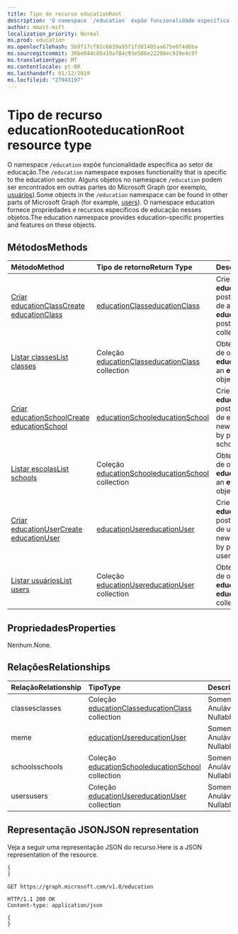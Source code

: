 ```yaml
---
title: Tipo de recurso educationRoot
description: 'O namespace `/education` expõe funcionalidade específica ao setor de educação. '
author: mmast-msft
localization_priority: Normal
ms.prod: education
ms.openlocfilehash: 5b9f17cf82c6839a95f1fd81405aa675e0f4d6ba
ms.sourcegitcommit: 36be044c89a19af84c93e586e22200ec919e4c9f
ms.translationtype: MT
ms.contentlocale: pt-BR
ms.lasthandoff: 01/12/2019
ms.locfileid: "27943197"
---
```

# <a name="educationroot-resource-type"></a><span data-ttu-id="c282f-103">Tipo de recurso educationRoot</span><span class="sxs-lookup"><span data-stu-id="c282f-103">educationRoot resource type</span></span>

<span data-ttu-id="c282f-104">O namespace `/education` expõe funcionalidade específica ao setor de educação.</span><span class="sxs-lookup"><span data-stu-id="c282f-104">The `/education` namespace exposes functionality that is specific to the education sector.</span></span> <span data-ttu-id="c282f-105">Alguns objetos no namespace `/education` podem ser encontrados em outras partes do Microsoft Graph (por exemplo, [usuários](user.md)).</span><span class="sxs-lookup"><span data-stu-id="c282f-105">Some objects in the `/education` namespace can be found in other parts of Microsoft Graph (for example, [users](user.md)).</span></span> <span data-ttu-id="c282f-106">O namespace education fornece propriedades e recursos específicos de educação nesses objetos.</span><span class="sxs-lookup"><span data-stu-id="c282f-106">The education namespace provides education-specific properties and features on these objects.</span></span>

## <a name="methods"></a><span data-ttu-id="c282f-107">Métodos</span><span class="sxs-lookup"><span data-stu-id="c282f-107">Methods</span></span>

| <span data-ttu-id="c282f-108">Método</span><span class="sxs-lookup"><span data-stu-id="c282f-108">Method</span></span>           | <span data-ttu-id="c282f-109">Tipo de retorno</span><span class="sxs-lookup"><span data-stu-id="c282f-109">Return Type</span></span>    |<span data-ttu-id="c282f-110">Descrição</span><span class="sxs-lookup"><span data-stu-id="c282f-110">Description</span></span>|
|:---------------|:--------|:----------|
|[<span data-ttu-id="c282f-111">Criar educationClass</span><span class="sxs-lookup"><span data-stu-id="c282f-111">Create educationClass</span></span>](../api/educationroot-post-classes.md) |[<span data-ttu-id="c282f-112">educationClass</span><span class="sxs-lookup"><span data-stu-id="c282f-112">educationClass</span></span>](educationclass.md)| <span data-ttu-id="c282f-113">Crie uma nova **educationClass** postando na coleção de aulas.</span><span class="sxs-lookup"><span data-stu-id="c282f-113">Create a new **educationClass** by posting to the classes collection.</span></span>|
|[<span data-ttu-id="c282f-114">Listar classes</span><span class="sxs-lookup"><span data-stu-id="c282f-114">List classes</span></span>](../api/educationroot-list-classes.md) |<span data-ttu-id="c282f-115">Coleção [educationClass](educationclass.md)</span><span class="sxs-lookup"><span data-stu-id="c282f-115">[educationClass](educationclass.md) collection</span></span>| <span data-ttu-id="c282f-116">Obtenha uma coleção de objetos **educationClass**.</span><span class="sxs-lookup"><span data-stu-id="c282f-116">Get an **educationClass** object collection.</span></span>|
|[<span data-ttu-id="c282f-117">Criar educationSchool</span><span class="sxs-lookup"><span data-stu-id="c282f-117">Create educationSchool</span></span>](../api/educationroot-post-schools.md) |[<span data-ttu-id="c282f-118">educationSchool</span><span class="sxs-lookup"><span data-stu-id="c282f-118">educationSchool</span></span>](educationschool.md)| <span data-ttu-id="c282f-119">Crie uma nova **educationSchool** postando na coleção de escolas.</span><span class="sxs-lookup"><span data-stu-id="c282f-119">Create a new **educationSchool** by posting to the schools collection.</span></span>|
|[<span data-ttu-id="c282f-120">Listar escolas</span><span class="sxs-lookup"><span data-stu-id="c282f-120">List schools</span></span>](../api/educationroot-list-schools.md) |<span data-ttu-id="c282f-121">Coleção [educationSchool](educationschool.md)</span><span class="sxs-lookup"><span data-stu-id="c282f-121">[educationSchool](educationschool.md) collection</span></span>| <span data-ttu-id="c282f-122">Obtenha uma coleção de objetos **educationSchool**.</span><span class="sxs-lookup"><span data-stu-id="c282f-122">Get an **educationSchool** object collection.</span></span>|
|[<span data-ttu-id="c282f-123">Criar educationUser</span><span class="sxs-lookup"><span data-stu-id="c282f-123">Create educationUser</span></span>](../api/educationroot-post-users.md) |[<span data-ttu-id="c282f-124">educationUser</span><span class="sxs-lookup"><span data-stu-id="c282f-124">educationUser</span></span>](educationuser.md)| <span data-ttu-id="c282f-125">Crie um novo **educationUser** postando na coleção de usuários.</span><span class="sxs-lookup"><span data-stu-id="c282f-125">Create a new **educationUser** by posting to the users collection.</span></span>|
|[<span data-ttu-id="c282f-126">Listar usuários</span><span class="sxs-lookup"><span data-stu-id="c282f-126">List users</span></span>](../api/educationroot-list-users.md) |<span data-ttu-id="c282f-127">Coleção [educationUser](educationuser.md)</span><span class="sxs-lookup"><span data-stu-id="c282f-127">[educationUser](educationuser.md) collection</span></span>| <span data-ttu-id="c282f-128">Obtenha uma coleção de objetos **educationUser**.</span><span class="sxs-lookup"><span data-stu-id="c282f-128">Get an **educationUser** object collection.</span></span>|

## <a name="properties"></a><span data-ttu-id="c282f-129">Propriedades</span><span class="sxs-lookup"><span data-stu-id="c282f-129">Properties</span></span>
<span data-ttu-id="c282f-130">Nenhum.</span><span class="sxs-lookup"><span data-stu-id="c282f-130">None.</span></span>

## <a name="relationships"></a><span data-ttu-id="c282f-131">Relações</span><span class="sxs-lookup"><span data-stu-id="c282f-131">Relationships</span></span>
| <span data-ttu-id="c282f-132">Relação</span><span class="sxs-lookup"><span data-stu-id="c282f-132">Relationship</span></span> | <span data-ttu-id="c282f-133">Tipo</span><span class="sxs-lookup"><span data-stu-id="c282f-133">Type</span></span>   |<span data-ttu-id="c282f-134">Descrição</span><span class="sxs-lookup"><span data-stu-id="c282f-134">Description</span></span>|
|:---------------|:--------|:----------|
|<span data-ttu-id="c282f-135">classes</span><span class="sxs-lookup"><span data-stu-id="c282f-135">classes</span></span>|<span data-ttu-id="c282f-136">Coleção [educationClass](educationclass.md)</span><span class="sxs-lookup"><span data-stu-id="c282f-136">[educationClass](educationclass.md) collection</span></span>| <span data-ttu-id="c282f-p102">Somente leitura. Anulável.</span><span class="sxs-lookup"><span data-stu-id="c282f-p102">Read-only. Nullable.</span></span>|
|<span data-ttu-id="c282f-139">me</span><span class="sxs-lookup"><span data-stu-id="c282f-139">me</span></span>|[<span data-ttu-id="c282f-140">educationUser</span><span class="sxs-lookup"><span data-stu-id="c282f-140">educationUser</span></span>](educationuser.md)| <span data-ttu-id="c282f-p103">Somente leitura. Anulável.</span><span class="sxs-lookup"><span data-stu-id="c282f-p103">Read-only. Nullable.</span></span>|
|<span data-ttu-id="c282f-143">schools</span><span class="sxs-lookup"><span data-stu-id="c282f-143">schools</span></span>|<span data-ttu-id="c282f-144">Coleção [educationSchool](educationschool.md)</span><span class="sxs-lookup"><span data-stu-id="c282f-144">[educationSchool](educationschool.md) collection</span></span>| <span data-ttu-id="c282f-p104">Somente leitura. Anulável.</span><span class="sxs-lookup"><span data-stu-id="c282f-p104">Read-only. Nullable.</span></span>|
|<span data-ttu-id="c282f-147">users</span><span class="sxs-lookup"><span data-stu-id="c282f-147">users</span></span>|<span data-ttu-id="c282f-148">Coleção [educationUser](educationuser.md)</span><span class="sxs-lookup"><span data-stu-id="c282f-148">[educationUser](educationuser.md) collection</span></span>| <span data-ttu-id="c282f-p105">Somente leitura. Anulável.</span><span class="sxs-lookup"><span data-stu-id="c282f-p105">Read-only. Nullable.</span></span>|

## <a name="json-representation"></a><span data-ttu-id="c282f-151">Representação JSON</span><span class="sxs-lookup"><span data-stu-id="c282f-151">JSON representation</span></span>
<span data-ttu-id="c282f-152">Veja a seguir uma representação JSON do recurso.</span><span class="sxs-lookup"><span data-stu-id="c282f-152">Here is a JSON representation of the resource.</span></span>

<!--{
  "blockType": "resource",
  "optionalProperties": [],
  "baseType": "microsoft.graph.entity",
  "@odata.type": "microsoft.graph.educationRoot"
}-->

```json
{
}
```

<!-- {
  "blockType": "request",
  "name": "get_education"
}-->
```http
GET https://graph.microsoft.com/v1.0/education
```

<!-- {
  "blockType": "response",
  "truncated": true,
  "@odata.type": "microsoft.graph.educationRoot"
} -->
```http
HTTP/1.1 200 OK
Content-type: application/json

{
}
```

<!-- uuid: 8fcb5dbc-d5aa-4681-8e31-b001d5168d79
2015-10-25 14:57:30 UTC -->
<!-- {
  "type": "#page.annotation",
  "description": "educationRoot resource",
  "keywords": "",
  "section": "documentation",
  "tocPath": ""
}-->

